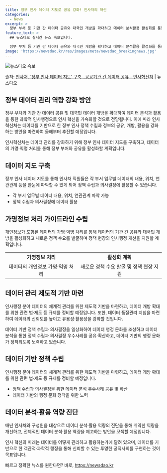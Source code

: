 ```yaml
---
title: 정부 인사 데이터 지도로 공유 강화! 인사처의 혁신
categories:
  - News
excerpt: >
  정부 부처 등 기관 간 데이터 공유와 대국민 개방을 확대하고 데이터 분석활용 활성화를 통한 과학적 인사행정으…
feature_text: >
  ## 뉴스다오 실시간 뉴스 속보입니다.

  정부 부처 등 기관 간 데이터 공유와 대국민 개방을 확대하고 데이터 분석활용 활성화를 통한 과학적 인사행정으…
image: 'https://newsdao.kr/res/images/meta/newsdao_breakingnews.jpg'
---
```


![뉴스다오 속보](https://newsdao.kr/res/images/meta/newsdao_breakingnews.jpg)

<p>출처: <a href="https://newsdao.kr/3038" rel="dofollow">인사처, ‘정부 인사 데이터 지도’ 구축…공공기관 간 데이터 공유 - 인사혁신처</a> | 뉴스다오</p>

<h2 data-ke-size="size26">정부 데이터 관리 역량 강화 방안</h2>
정부 부처와 기관 간 데이터 공유 및 대국민 데이터 개방을 확대하여 데이터 분석과 활용을 통한 과학적 인사행정으로 인사 혁신을 가속화할 것으로 전망됩니다. 이에 따라 인사혁신처는 데이터를 기반으로 한 정부 인사 정책 수립과 정보의 공유, 개방, 활용을 강화하는 방안을 마련하여 올해부터 추진할 예정입니다.

<p data-ke-size="size16">인사혁신처는 데이터 관리를 강화하기 위해 정부 인사 데이터 지도를 구축하고, 데이터의 가명·익명 처리를 통해 정부 부처와 공유를 활성화할 계획입니다.</p>

<h2 data-ke-size="size24">데이터 지도 구축</h2>
정부 인사 데이터 지도를 통해 인사처 직원들은 각 부서 업무별 데이터의 내용, 위치, 연관관계 등을 한눈에 파악할 수 있게 되어 정책 수립과 의사결정에 활용할 수 있습니다.

<ul>
  <li>각 부서 업무별 데이터 내용, 위치, 연관관계 파악 가능</li>
  <li>정책 수립과 의사결정에 데이터 활용</li>
</ul>

<h2 data-ke-size="size24">가명정보 처리 가이드라인 수립</h2>
개인정보가 포함된 데이터의 가명·익명 처리를 통해 데이터의 기관 간 공유와 대국민 개방을 활성화하고 새로운 정책 수요를 발굴하며 정책 현장의 인사행정 개선을 지원할 계획입니다.

<table>
  <tr>
    <td style="text-align: center; height: 17px;"><b>가명정보 처리</b></td>
    <td style="text-align: center; height: 17px;"><b>활성화 계획</b></td>
  </tr>
  <tr>
    <td style="text-align: center; height: 17px;">데이터의 개인정보 가명·익명 처리</td>
    <td style="text-align: center; height: 17px;">새로운 정책 수요 발굴 및 정책 현장 지원</td>
  </tr>
</table>

<h2 data-ke-size="size24">데이터 관리 제도적 기반 마련</h2>
인사행정 분야 데이터의 체계적 관리를 위한 제도적 기반을 마련하고, 데이터 개방 확대를 위한 관련 법·제도 등 규제를 정비할 예정입니다. 또한, 데이터 품질관리 지침을 마련하여 데이터의 신뢰도를 높이고 유용성·활용성을 강화할 것입니다.

<p data-ke-size="size16">데이터 기반 정책 수립과 의사결정을 일상화하여 데이터 행정 문화를 조성하고 데이터 분석을 통한 정책 수립과 의사결정 우수사례를 공유·확산하고, 데이터 기반의 행정 문화가 정착되도록 노력하고 있습니다.</p>

<h2 data-ke-size="size24">데이터 기반 정책 수립</h2>
인사행정 분야 데이터의 체계적 관리를 위한 제도적 기반을 마련하고, 데이터 개방 확대를 위한 관련 법·제도 등 규제를 정비할 예정입니다.

<ul>
  <li>정책 수립과 의사결정을 위한 데이터 분석 우수사례 공유 및 확산</li>
  <li>데이터 기반의 행정 문화 정착을 위한 노력</li>
</ul>

<h2 data-ke-size="size24">데이터 분석·활용 역량 진단</h2>
매년 인사처와 구성원을 대상으로 데이터 분석·활용 역량의 진단을 통해 취약한 역량을 개선하고, 전체적인 데이터 분석·활용 역량을 제고하는 방안을 모색할 예정입니다.

<p data-ke-size="size16">인사 혁신의 미래는 데이터를 어떻게 관리하고 활용하는가에 달려 있으며, 데이터를 기반으로 한 객관적·과학적 행정을 통해 신뢰할 수 있는 투명한 공직사회를 구현하는 것이 목표입니다.</p>
 

빠르고 정확한 뉴스를 원한다면? 바로, <a href="https://newsdao.kr" rel="dofollow">https://newsdao.kr</a>


    
